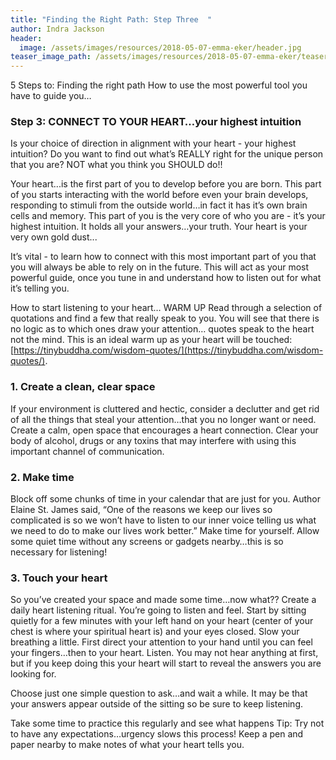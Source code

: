 ```yaml
---
title: "Finding the Right Path: Step Three  "
author: Indra Jackson
header:
  image: /assets/images/resources/2018-05-07-emma-eker/header.jpg
teaser_image_path: /assets/images/resources/2018-05-07-emma-eker/teaser.jpg
---
```


5 Steps to:	Finding the right path
How to use the most powerful tool you have to guide you…

### Step 3: CONNECT TO YOUR HEART…your highest intuition

Is your choice of direction in alignment with your heart - your highest intuition? Do you want to find out what’s REALLY right for the unique person that you are? NOT what you think you SHOULD do!!

Your heart...is the first part of you to develop before you are born. This part of you starts interacting with the world before even your brain develops, responding to stimuli from the outside world…in fact it has it’s own brain cells and memory. This part of you is the very core of who you are - it’s your highest intuition. It holds all your answers…your truth. Your heart is your very own gold dust...

It’s vital - to learn how to connect with this most important part of you that you will always be able to rely on in the future. This will act as your most powerful guide, once you tune in and understand how to listen out for what it’s telling you.

How to start listening to your heart…
WARM UP
Read through a selection of quotations and find a few that really speak to you. You will see that there is no logic as to which ones draw your attention… quotes  speak to the heart not the mind.   This is an ideal warm up as your heart will be touched:  [https://tinybuddha.com/wisdom-quotes/](https://tinybuddha.com/wisdom-quotes/).

### 1.	Create a clean, clear  space
If your environment is cluttered and hectic, consider a declutter and get rid of all the things that steal your attention…that you no longer want or need. Create a calm, open space that encourages a heart connection. Clear your body of alcohol, drugs or any toxins that may interfere with using this important channel of communication.

### 2.	Make  time
Block off some chunks of time in your calendar that are just for you. Author Elaine St. James said, “One of the reasons we keep our lives so complicated is so we won’t have to listen to our inner voice telling us what we need to do to make our lives work better.” Make time for yourself. Allow some quiet time without any screens or gadgets nearby…this is so necessary for listening!

### 3.	Touch your heart
So you’ve created your space and made some time…now what??                                         Create a daily heart listening ritual. You’re going to listen and feel. Start by sitting quietly for a few minutes with your left hand on your heart (center of your chest is where your spiritual heart is) and your eyes closed. Slow your breathing a little. First direct your attention to your hand until you can feel your fingers…then to your heart. Listen. You may not hear anything at first, but if you keep doing this your heart will start to reveal the answers you are looking for.  

Choose just one simple question to ask…and wait a while. It may be that your answers appear outside of the sitting so be sure to keep listening.

Take some time to practice this regularly and see what happens
Tip: Try not to have any expectations…urgency slows this process!
Keep a pen and paper nearby to make notes of what your heart tells you.

